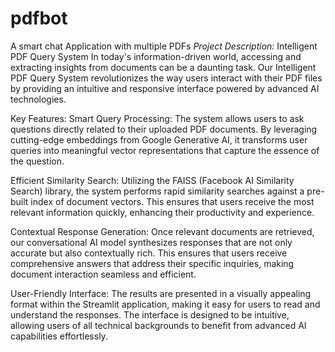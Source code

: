 # pdfbot
A  smart chat Application with multiple PDFs
*Project Description:* Intelligent PDF Query System
In today's information-driven world, accessing and extracting insights from documents can be a daunting task. Our Intelligent PDF Query System revolutionizes the way users interact with their PDF files by providing an intuitive and responsive interface powered by advanced AI technologies.

Key Features:
Smart Query Processing: The system allows users to ask questions directly related to their uploaded PDF documents. By leveraging cutting-edge embeddings from Google Generative AI, it transforms user queries into meaningful vector representations that capture the essence of the question.

Efficient Similarity Search: Utilizing the FAISS (Facebook AI Similarity Search) library, the system performs rapid similarity searches against a pre-built index of document vectors. This ensures that users receive the most relevant information quickly, enhancing their productivity and experience.

Contextual Response Generation: Once relevant documents are retrieved, our conversational AI model synthesizes responses that are not only accurate but also contextually rich. This ensures that users receive comprehensive answers that address their specific inquiries, making document interaction seamless and efficient.

User-Friendly Interface: The results are presented in a visually appealing format within the Streamlit application, making it easy for users to read and understand the responses. The interface is designed to be intuitive, allowing users of all technical backgrounds to benefit from advanced AI capabilities effortlessly.
